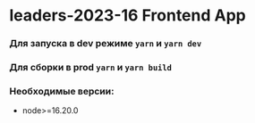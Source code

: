 # leaders-2023-16 Frontend App

### Для запуска в dev режиме `yarn` и `yarn dev`
### Для сборки в prod `yarn` и `yarn build`
### Необходимые версии:
- node>=16.20.0

